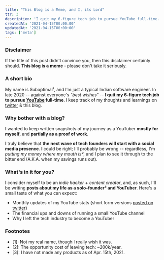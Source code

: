 ```yaml
---
title: "This Blog is a Meme, and I, its Lord"
ttr: 3
description: 'I quit my 6-figure tech job to pursue YouTube full-time.'
createdAt: '2021-04-15T00:00:00'
updatedAt: '2021-04-15T00:00:00'
tags: ['meta']
---
```

### Disclaimer
If the title of this post didn't convince you, then this disclaimer certainly should.
__This blog is a meme__ - please don't take it seriously.

### A short bio
My name is Suboptimal¹, and I'm just a typical Indian software engineer.
In late 2020 -- against everyone's *"best wishes"* -- __I quit my 6-figure tech job
to pursue [YouTube](https://youtube.com/SuboptimalEng) full-time__.
I keep track of my thoughts and learnings on [twitter](https://twitter.com/SuboptimalEng) & this blog.

### Why bother with a blog?
I wanted to keep written snapshots of my journey as a YouTuber __mostly for myself__, and __partially as a proof of work__.

I truly believe that __the next wave of tech founders will start with a social media presence__.
I could be right; I'll probably be wrong -- regardless, I'm *putting my money where my mouth is²*,
and I plan to see it through to the bitter end (A.K.A. when my savings runs out).

### What's in it for you?
I consider myself to be an *indie hacker* + *content creator*, and, as such,
I'll be writing __posts about my life as a solo-founder³ and YouTuber__.
Here's a small taste of what you can expect:
- Monthly updates of my YouTube stats (short form versions [posted on twitter](https://twitter.com/SuboptimalEng/status/1362817842547216384?s=20))
- The financial ups and downs of running a small YouTube channel
- Why I left the tech industry to become a YouTuber

### Footnotes
- [1]: Not my real name, though I really wish it was.
- [2]: The opportunity cost of leaving tech: ~200k/year.
- [3]: I have not made any products as of Apr. 15th, 2021.
